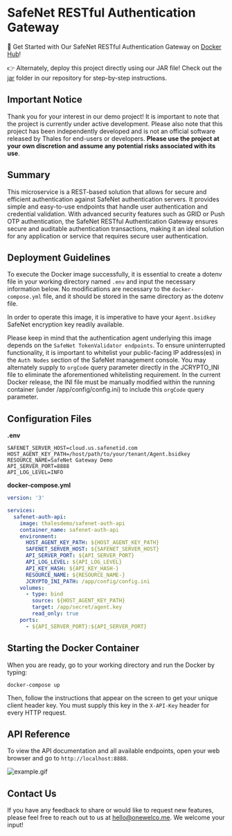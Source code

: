 <h1>SafeNet RESTful Authentication Gateway</h1>

🚀 Get Started with Our SafeNet RESTful Authentication Gateway on [Docker Hub](https://hub.docker.com/r/thalesdemo/safenet-auth-api)!

👉 Alternately, deploy this project directly using our JAR file! Check out the [jar](https://github.com/thalesdemo/safenet-auth-api/tree/main/jar) folder in our repository for step-by-step instructions. 

<h2>Important Notice</h2>

Thank you for your interest in our demo project! It is important to note that the project is currently under active development. Please also note that this project has been independently developed and is not an official software released by Thales for end-users or developers. <b>Please use the project at your own discretion and assume any potential risks associated with its use</b>.

<h2>Summary</h2>

This microservice is a REST-based solution that allows for secure and efficient authentication against SafeNet authentication servers. It provides simple and easy-to-use endpoints that handle user authentication and credential validation. With advanced security features such as GRID or Push OTP authentication,  the SafeNet RESTful Authentication Gateway ensures secure and auditable authentication transactions, making it an ideal solution for any application or service that requires secure user authentication.

<h2>Deployment Guidelines</h2>

To execute the Docker image successfully, it is essential to create a dotenv file in your working directory named `.env` and input the necessary information below. No modifications are necessary to the `docker-compose.yml` file, and it should be stored in the same directory as the dotenv file.

In order to operate this image, it is imperative to have your `Agent.bsidkey` SafeNet encryption key readily available.

Please keep in mind that the authentication agent underlying this image depends on the `SafeNet TokenValidator endpoints`. To ensure uninterrupted functionality, it is important to whitelist your public-facing IP address(es) in the `Auth Nodes` section of the SafeNet management console. You may alternately supply to `orgCode` query parameter directly in the JCRYPTO_INI file to eliminate the aforementioned whitelisting requirement. In the current Docker release, the INI file must be manually modified within the running container (under /app/config/config.ini) to include this `orgCode` query parameter. 

<h2>Configuration Files</h2>

<b>.env</b>
```text
SAFENET_SERVER_HOST=cloud.us.safenetid.com
HOST_AGENT_KEY_PATH=/host/path/to/your/tenant/Agent.bsidkey
RESOURCE_NAME=SafeNet Gateway Demo
API_SERVER_PORT=8888
API_LOG_LEVEL=INFO
```


<b>docker-compose.yml</b>
```yaml
version: '3'

services:
  safenet-auth-api:
    image: thalesdemo/safenet-auth-api
    container_name: safenet-auth-api
    environment:
      HOST_AGENT_KEY_PATH: ${HOST_AGENT_KEY_PATH}
      SAFENET_SERVER_HOST: ${SAFENET_SERVER_HOST}
      API_SERVER_PORT: ${API_SERVER_PORT}
      API_LOG_LEVEL: ${API_LOG_LEVEL}
      API_KEY_HASH: ${API_KEY_HASH-}
      RESOURCE_NAME: ${RESOURCE_NAME-}
      JCRYPTO_INI_PATH: /app/config/config.ini
    volumes:
      - type: bind
        source: ${HOST_AGENT_KEY_PATH}
        target: /app/secret/agent.key
        read_only: true
    ports:
      - ${API_SERVER_PORT}:${API_SERVER_PORT}

```

<h2>Starting the Docker Container</h2>

When you are ready, go to your working directory and run the Docker by typing:
```
docker-compose up
```
Then, follow the instructions that appear on the screen to get your unique client header key. You must supply this key in the `X-API-Key` header for every HTTP request.

<h2>API Reference</h2>

To view the API documentation and all available endpoints, open your web browser and go to `http://localhost:8888`.

![example.gif](https://github.com/thalesdemo/safenet-auth-api/blob/main/art/example.gif)

<h2>Contact Us</h2>
If you have any feedback to share or would like to request new features, please feel free to reach out to us at <a href="mailto:hello@onewelco.me">hello@onewelco.me</a>. We welcome your input!
